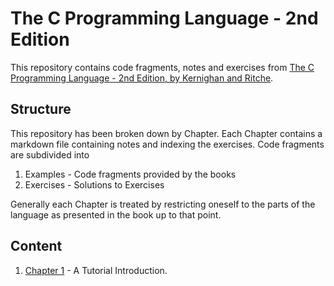 # The C Programming Language - 2nd Edition

This repository contains code fragments, notes and exercises from [The C Programming Language - 2nd Edition, by Kernighan and Ritche](https://www.cs.princeton.edu/~bwk/cbook.html).

## Structure

This repository has been broken down by Chapter. Each Chapter contains a markdown file containing notes and indexing the exercises. Code fragments are subdivided into

1. Examples - Code fragments provided by the books
2. Exercises - Solutions to Exercises

Generally each Chapter is treated by restricting oneself to the parts of the language as presented in the book up to that point.

## Content

1. [Chapter 1](./Chapter1/Chapter1.md) - A Tutorial Introduction.
